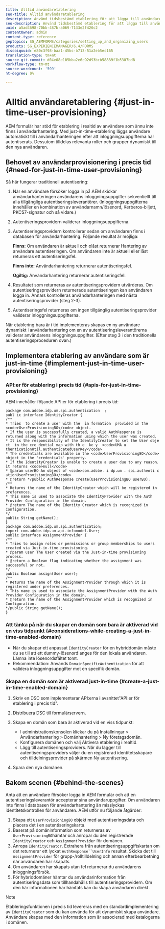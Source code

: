 ```yaml
---
title: Alltid användaretablering
seo-title: Alltid användaretablering
description: Använd tidsbestämd etablering för att lägga till användare i användarhantering efter lyckad autentisering och tilldela dynamiskt relevanta roller och grupper till den nya användaren.
seo-description: Använd tidsbestämd etablering för att lägga till användare i användarhantering efter lyckad autentisering och tilldela dynamiskt relevanta roller och grupper till den nya användaren.
uuid: a5ad4698-70bb-487b-a069-7133e2f420c2
contentOwner: admin
content-type: reference
geptopics: SG_AEMFORMS/categories/setting_up_and_organizing_users
products: SG_EXPERIENCEMANAGER/6.4/FORMS
discoiquuid: e80c3f98-baa1-45bc-b713-51a2eb5ec165
translation-type: tm+mt
source-git-commit: d04e08e105bba2e6c92d93bcb58839f1b5307bd8
workflow-type: tm+mt
source-wordcount: '599'
ht-degree: 0%

---
```



# Alltid användaretablering {#just-in-time-user-provisioning}

AEM formulär har stöd för etablering i realtid av användare som ännu inte finns i användarhantering. Med just-in-time-etablering läggs användare automatiskt till i användarhanteringen efter att inloggningsuppgifterna har autentiserats. Dessutom tilldelas relevanta roller och grupper dynamiskt till den nya användaren.

## Behovet av användarprovisionering i precis tid {#need-for-just-in-time-user-provisioning}

Så här fungerar traditionell autentisering:

1. När en användare försöker logga in på AEM skickar användarhanteringen användarens inloggningsuppgifter sekventiellt till alla tillgängliga autentiseringsleverantörer. (Inloggningsuppgifterna innehåller en kombination av användarnamn/lösenord, Kerberos-biljett, PKCS7-signatur och så vidare.)
1. Autentiseringsprovidern validerar inloggningsuppgifterna.
1. Autentiseringsprovidern kontrollerar sedan om användaren finns i databasen för användarhantering. Följande resultat är möjliga:

   **Finns:** Om användaren är aktuell och olåst returnerar Hantering av användare autentiseringen. Om användaren inte är aktuell eller låst returneras ett autentiseringsfel.

   **Finns inte:** Användarhantering returnerar autentiseringsfel.

   **Ogiltig:** Användarhantering returnerar autentiseringsfel.

1. Resultatet som returneras av autentiseringsprovidern utvärderas. Om autentiseringsprovidern returnerade autentiseringen kan användaren logga in. Annars kontrolleras användarhanteringen med nästa autentiseringsprovider (steg 2-3).
1. Autentiseringsfel returneras om ingen tillgänglig autentiseringsprovider validerar inloggningsuppgifterna.

När etablering bara är i tid implementeras skapas en ny användare dynamiskt i användarhantering om en av autentiseringsleverantörerna validerar användarens inloggningsuppgifter. (Efter steg 3 i den traditionella autentiseringsproceduren ovan.)

## Implementera etablering av användare som är just-in-time {#implement-just-in-time-user-provisioning}

### API:er för etablering i precis tid {#apis-for-just-in-time-provisioning}

AEM innehåller följande API:er för etablering i precis tid:

```as3
package com.adobe.idp.um.spi.authentication  ; 
publ ic interface IdentityCreator { 
/** 
* Tries  to create a user with the  in formation  provided in the <code>UserProvisioningBO</code> object. 
* If the user is successfully created, a valid AuthResponse is returned along with the information using which the user was created. 
* It is the responsibility of the IdentityCreator to set the User obje ct  in the cre dential map with th e  ke y  <code>UMA u thenticationUtil.authenticatedUserKey</code> 
* The credentials are available in the <code>UserProvisioningBO</code> object in the 'credentials' property. 
* If the IdentityCreator is unable to create a user due to any reason, it returns <code>null</code> 
* @param userBO An object of <code>com.adobe. i dp.um . spi.authenti c ationUserProvisioningBO</code> 
* @return */public AuthResponse create(UserProvisioningBO userBO); 
/** 
* Returns the name of the IdentityCreator which will be registered in preferences. 
* This name is used to associate the IdentityProvider with the Auth Provider Configuration in the domain. 
* @return The name of the Identity Creator which is recognized in Configuration. 
*/ 
public String getName(); 
} 
package com.adobe.idp.um.spi.authentication; 
import com.adobe.idp.um.api.infomodel.User; 
public interface AssignmentProvider { 
/** 
* Tries to assign roles or permissions or group memberships to users created via Just-in-time provisioning. 
* @param user The User created via the Just-in-time provisioning process. 
* @return a Boolean flag indicating whether the assignment was successful or not. 
*/ 
public Boolean assign(User user); 
/** 
* Returns the name of the AssignmentProvider through which it is registered under preferences. 
* This name is used to associate the AssignmentProvider with the Auth Provider Configuration in the domain. 
* @return The name of the AssignmentProvider which is recognized in Configuration. 
*/public String getName(); 
}
```

### Att tänka på när du skapar en domän som bara är aktiverad vid en viss tidpunkt {#considerations-while-creating-a-just-in-time-enabled-domain}

* När du skapar ett anpassat `IdentityCreator` för en hybriddomän måste du se till att ett dummy-lösenord anges för den lokala användaren. Lämna inte lösenordsfältet tomt.
* Rekommendation: Används `DomainSpecificAuthentication` för att validera inloggningsuppgifter mot en specifik domän.

### Skapa en domän som är aktiverad just-in-time {#create-a-just-in-time-enabled-domain}

1. Skriv en DSC som implementerar API:erna i avsnittet&quot;API:er för etablering i precis tid&quot;.
1. Distribuera DSC till formulärservern.
1. Skapa en domän som bara är aktiverad vid en viss tidpunkt:

   * I administrationskonsolen klickar du på Inställningar > Användarhantering > Domänhantering > Ny företagsdomän.
   * Konfigurera domänen och välj Aktivera etablering i realtid. <!--Fix broken link (See Setting up and managing domains).-->
   * Lägg till autentiseringsproviders. När du lägger till autentiseringsproviders väljer du en registrerad identitetsskapare och tilldelningsprovider på skärmen Ny autentisering.

1. Spara den nya domänen.

## Bakom scenen {#behind-the-scenes}

Anta att en användare försöker logga in AEM formulär och att en autentiseringsleverantör accepterar sina användaruppgifter. Om användaren inte finns i databasen för användarhantering än misslyckas identitetskontrollen för användaren. AEM utför nu följande åtgärder:

1. Skapa ett `UserProvisioningBO` objekt med autentiseringsdata och placera det i en autentiseringskarta.
1. Baserat på domäninformation som returneras av `UserProvisioningBO`hämtar och anropar du den registrerade `IdentityCreator` och `AssignmentProvider` för domänen.
1. Anropa `IdentityCreator`. Extrahera från autentiseringsuppgiftskartan om det returnerar ett lyckat `AuthResponse``UserInfo` resultat. Skicka det till `AssignmentProvider` för grupp-/rolltilldelning och annan efterbearbetning när användaren har skapats.
1. Om användaren har skapats utan fel returnerar du användarens inloggningsförsök.
1. För hybriddomäner hämtar du användarinformation från autentiseringsdata som tillhandahålls till autentiseringsprovidern. Om den här informationen har hämtats kan du skapa användaren direkt.

>[!NOTE]
>
>Etableringsfunktionen i precis tid levereras med en standardimplementering av `IdentityCreator` som du kan använda för att dynamiskt skapa användare. Användare skapas med den information som är associerad med katalogerna i domänen.

